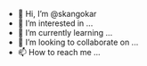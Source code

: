 - 👋 Hi, I’m @skangokar
- 👀 I’m interested in ...
- 🌱 I’m currently learning ...
- 💞️ I’m looking to collaborate on ...
- 📫 How to reach me ...

<!---
skangokar/skangokar is a ✨ special ✨ repository because its `README.md` (this file) appears on your GitHub profile.
You can click the Preview link to take a look at your changes.
--->
